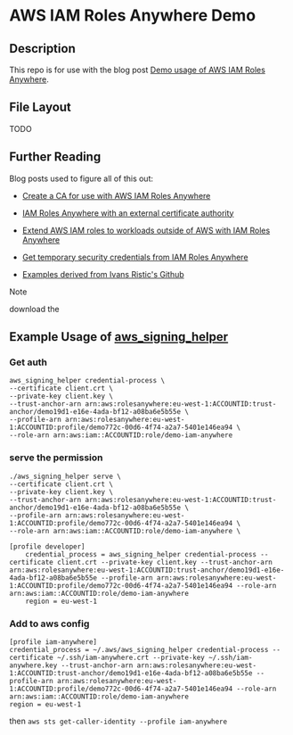 # AWS IAM Roles Anywhere Demo

## Description

This repo is for use with the blog post [Demo usage of AWS IAM Roles Anywhere](https://dev.to/johnmccuk/aws-iam-roles-anywhere-demo-15hj-temp-slug-8920603?preview=04a3ca7a8d6c776ec3aa7a2979ad23405ed4c6b96382dc569040faafe085536b10029f8b8eeb97b657df721dd7d6808b9b7960a7357cb1233602ca8e).

## File Layout
TODO

## Further Reading
Blog posts used to figure all of this out:

- [Create a CA for use with AWS IAM Roles Anywhere](https://medium.com/cyberark-engineering/calling-aws-services-from-your-on-premises-servers-using-iam-roles-anywhere-3e335ed648be)

- [IAM Roles Anywhere with an external certificate authority](https://aws.amazon.com/blogs/security/iam-roles-anywhere-with-an-external-certificate-authority/)

- [Extend AWS IAM roles to workloads outside of AWS with IAM Roles Anywhere](https://aws.amazon.com/blogs/security/extend-aws-iam-roles-to-workloads-outside-of-aws-with-iam-roles-anywhere/)

- [Get temporary security credentials from IAM Roles Anywhere](https://docs.aws.amazon.com/rolesanywhere/latest/userguide/credential-helper.html#credential-helper-credential-process)

- [Examples derived from Ivans Ristic's Github](https://github.com/ivanr/bulletproof-tls/tree/master/private-ca)


> [!NOTE]
> download the 

## Example Usage of [aws_signing_helper](https://docs.aws.amazon.com/rolesanywhere/latest/userguide/credential-helper.html)

### Get auth

```
aws_signing_helper credential-process \
--certificate client.crt \
--private-key client.key \
--trust-anchor-arn arn:aws:rolesanywhere:eu-west-1:ACCOUNTID:trust-anchor/demo19d1-e16e-4ada-bf12-a08ba6e5b55e \
--profile-arn arn:aws:rolesanywhere:eu-west-1:ACCOUNTID:profile/demo772c-00d6-4f74-a2a7-5401e146ea94 \
--role-arn arn:aws:iam::ACCOUNTID:role/demo-iam-anywhere
```

### serve the permission

```
./aws_signing_helper serve \
--certificate client.crt \
--private-key client.key \
--trust-anchor-arn arn:aws:rolesanywhere:eu-west-1:ACCOUNTID:trust-anchor/demo19d1-e16e-4ada-bf12-a08ba6e5b55e \
--profile-arn arn:aws:rolesanywhere:eu-west-1:ACCOUNTID:profile/demo772c-00d6-4f74-a2a7-5401e146ea94 \
--role-arn arn:aws:iam::ACCOUNTID:role/demo-iam-anywhere \
```

```
[profile developer]
    credential_process = aws_signing_helper credential-process --certificate client.crt --private-key client.key --trust-anchor-arn arn:aws:rolesanywhere:eu-west-1:ACCOUNTID:trust-anchor/demo19d1-e16e-4ada-bf12-a08ba6e5b55e --profile-arn arn:aws:rolesanywhere:eu-west-1:ACCOUNTID:profile/demo772c-00d6-4f74-a2a7-5401e146ea94 --role-arn arn:aws:iam::ACCOUNTID:role/demo-iam-anywhere 
    region = eu-west-1
```

### Add to aws config

```
[profile iam-anywhere]
credential_process = ~/.aws/aws_signing_helper credential-process --certificate ~/.ssh/iam-anywhere.crt --private-key ~/.ssh/iam-anywhere.key --trust-anchor-arn arn:aws:rolesanywhere:eu-west-1:ACCOUNTID:trust-anchor/demo19d1-e16e-4ada-bf12-a08ba6e5b55e --profile-arn arn:aws:rolesanywhere:eu-west-1:ACCOUNTID:profile/demo772c-00d6-4f74-a2a7-5401e146ea94 --role-arn arn:aws:iam::ACCOUNTID:role/demo-iam-anywhere 
region = eu-west-1
```

then `aws sts get-caller-identity --profile iam-anywhere`
